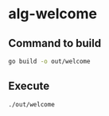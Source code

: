 # alg-welcome

## Command to build
```bash
go build -o out/welcome
```

## Execute
```bash
./out/welcome
```